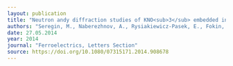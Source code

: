 ```yaml
---
layout: publication
title: "Neutron andy diffraction studies of KNO<sub>3</sub> embedded into porous glasses"
authors: "Seregin, M., Naberezhnov, A., Rysiakiewicz-Pasek, E., Fokin, A., Sysoeva, A., Franz, A. & Tovar, M."
date: 27.05.2014
year: 2014
journal: "Ferroelectrics, Letters Section"
source: https://doi.org/10.1080/07315171.2014.908678
---
```

